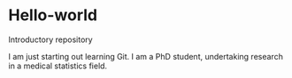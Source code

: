 # Hello-world
Introductory repository

I am just starting out learning Git.
I am a PhD student, undertaking research in a medical statistics field.
